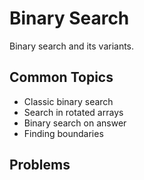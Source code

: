 # Binary Search

Binary search and its variants.

## Common Topics
- Classic binary search
- Search in rotated arrays
- Binary search on answer
- Finding boundaries

## Problems
<!-- Add your solved problems here -->
